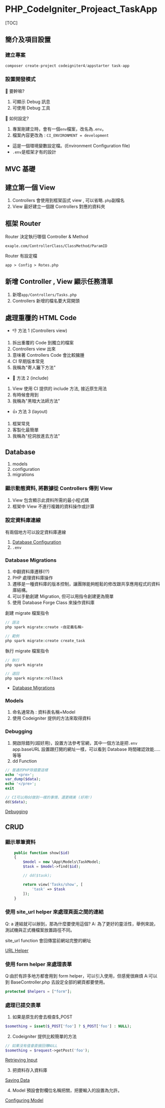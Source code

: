# PHP_CodeIgniter_Projeact_TaskApp

[TOC]

## 簡介及項目設置

### 建立專案

```php
composer create-project codeigniter4/appstarter task-app
```

### 設置開發模式

🤔 要幹嘛?

1. 可顯示 Debug 訊息
2. 可使用 Debug 工具

🤔 如何設定?

1. 專案剛建立時，會有一個`env`檔案，改名為`.env`。
2. 檔案內容更改為 : `CI_ENVIRONMENT = development`

- 這是一個環境變數設定檔。(Environment Configuration file)
- `.env`是框架才有的設計

## MVC 基礎

## 建立第一個 View

1. Controllers 會使用到框架函式 view , 可以省略`.php`副檔名
2. View 最好建立一個跟 Controllers 對應的資料夾

## 框架 Router

Router 決定執行哪個 Controller & Method

```
exaple.com/ControllerClass/ClassMethod/ParamID
```

Router 有設定檔

```
app > Config > Rotes.php
```

## 新增 Controller , View 顯示任務清單

1. 新增`app/Controllers/Tasks.php`
2. Controllers 新增的檔名要大寫開頭

## 處理重覆的 HTML Code

- 👎 方法 1 (Controllers view)

1. 拆出重覆的 Code 到獨立的檔案
2. Controllers view 出來
3. 意味著 Controllers Code 會比較臃腫
4. CI 早期版本常見
5. 我稱為"寄人籬下方法"

- 🤏 方法 2 (include)

1. View 使用 CI 提供的 include 方法, 接近原生用法
2. 有時候會用到
3. 我稱為"黑暗大法師方法"

- 👍 方法 3 (layout)

1. 框架常見
2. 客製化最簡單
3. 我稱為"挖洞放進去方法"

## Database

1. models
2. configuration
3. migrations

### 顯示動態資料, 將數據從 Controllers 傳到 View

1. View 包含顯示此資料所需的最小程式碼
2. 框架中 View 不進行複雜的資料操作或計算

### 設定資料庫連線

有兩個地方可以設定資料庫連線

1. [Database Configuration](https://codeigniter.com/user_guide/database/configuration.html)
2. `.env`

### Database Migrations

1. 中翻資料庫遷移(!?)
2. PHP 處理資料庫操作
3. 遷移是一種資料庫的版本控制，讓團隊能夠輕鬆的修改跟共享應用程式的資料庫結構。
4. 可以手動創建 Migration, 但可以用指令創建更為簡單
5. 使用 Database Forge Class 來操作資料庫

創建 migrate 檔案指令

```php
// 語法
php spark migrate:create <自定義名稱>

// 範例
php spark migrate:create create_task
```

執行 migrate 檔案指令

```php
// 執行
php spark migrate

// 退回
php spark migrate:rollback
```

- [Database Migrations](https://codeigniter.com/user_guide/dbmgmt/migration.html)

### Models

1. 命名通常為 : 資料表名稱+Model
2. 使用 Codeigniter 提供的方法來取得資料

### Debugging

1. 開啟除錯列(超好用)，設置方法參考官網，其中一個方法是把`.env`
   app.baseURL 設置跟打開的網址一樣，可以看到 Database 時間確認效能.....等等
2. dd Function

```php
// 普通的PHP除錯要這樣
echo '<pre>';
var_dump($data);
echo '</pre>';
exit

// CI可以用dd做到一樣的事情，還更精美 (好用!)
dd($data);
```

[Debugging](https://codeigniter4.github.io/userguide/testing/debugging.html)

## CRUD

### 顯示單筆資料

```php
    public function show($id)
    {
        $model = new \App\Models\TaskModel;
        $task = $model->find($id);

        // dd($task);

        return view('Tasks/show', [
            'task' => $task
        ]);
    }
```

### 使用 site_url helper 來處理頁面之間的連結

Q: a 連結就可以辦到，那為什麼要使用這個?
A: 為了更好的靈活性，舉例來說，測試機與正式機檔案放置路徑不同。

site_url function 會回傳當前網站完整的網址

[URL Helper](https://codeigniter.com/user_guide/helpers/url_helper.html#site_url)

### 使用 form helper 來處理表單

Q:由於有許多地方都會用到 form helper，可以引入使用，但感覺很麻煩
A:可以到 BaseController.php 去設定全部的網頁都要使用。

```php
protected $helpers = ["form"];
```

### 處理已提交表單

1. 如果是原生的會去檢查$\_POST

```php
$something = isset($_POST['foo'] ? $_POST['foo'] : NULL);
```

2. Codeigniter 提供比較簡單的方法

```php
// 如果沒有值會直接回傳NULL
$something = $request->getPost('foo');
```

[Retrieving Input](https://codeigniter.com/user_guide/incoming/incomingrequest.html#retrieving-input)

3. 把資料存入資料庫

[Saving Data](https://codeigniter.com/user_guide/models/model.html#saving-data)

4. Model 預設會對欄位名稱把關，把要輸入的設置為允許。

[Configuring Model](https://codeigniter.com/user_guide/models/model.html#configuring-your-model)
